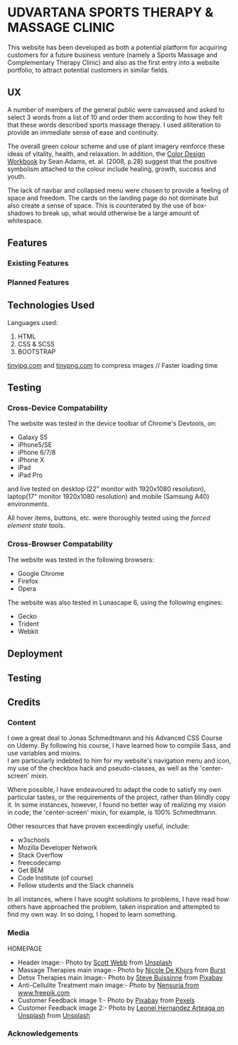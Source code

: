 <h1>UDVARTANA SPORTS THERAPY & MASSAGE CLINIC</h1>
<p>
    This website has been developed as both a potential platform for acquiring customers for a future business venture
    (namely a Sports Massage and Complementary Therapy Clinic) and also as the first entry into a website portfolio, to
    attract potential customers in similar fields.
</p>


<h2>UX</h2>
<p>
    A number of members of the general public were canvassed and asked to select 3 words from a list of 10
    and order them according to how they felt that these words described sports massage therapy.
    I used alliteration to provide an immediate sense of ease and continuity.
</p>
<p>
    The overall green colour scheme and use of plant imagery reinforce these ideas of vitality, health,
    and relaxation.  In addition, the <a href="https://www.amazon.com/Color-Design-Workbook-World-Graphic/dp/1592534333">Color Design Workbook</a> by Sean Adams, et. al.
    (2008, p.28) suggest that the positive symbolism attached to the colour include healing, growth, success and youth.
</p>
<p>
    The lack of navbar and collapsed menu were chosen to provide a feeling of space and freedom.  The cards on the landing page do not dominate but also create a sense
    of space. This is counterated by the use of box-shadows to break up, what would otherwise be a large amount of whitespace.
</p>

<h2>Features</h2>

<h3>Existing Features</h3>

<h3>Planned Features</h3>

<h2>Technologies Used</h2>

Languages used:
1.  HTML
2.  CSS & SCSS
3.  BOOTSTRAP

<a href="https://tinyjpg.com/" target="_blank">tinyjpg.com</a> and
<a href="https://tinypng.com/" target="_blank">tinypng.com</a> to compress images // Faster loading time

<h2>Testing</h2>
<h3>Cross-Device Compatability</h3>
<p>The website was tested in the device toolbar of Chrome's Devtools, on:
    <ul>
        <li>Galaxy S5</li>
        <li>iPhone5/SE</li>
        <li>iPhone 6/7/8</li>
        <li>iPhone X</li>
        <li>iPad</li>
        <li>iPad Pro</li>
    </ul>
    and live tested on desktop (22" monitor with 1920x1080 resolution), laptop(17" monitor 1920x1080 resolution) and mobile (Samsung A40) environments.
</p>

All hover items, buttons, etc. were thoroughly tested using the *forced element state* tools.

<h3>Cross-Browser Compatability</h3>
<p>The website was tested in the following browsers:
    <ul>
        <li>Google Chrome</li>
        <li>Firefox</li>
        <li>Opera</li>
    </ul>
</p>

<p>The website was also tested in Lunascape 6, using the following engines:
    <ul>
        <li>Gecko</li>
        <li>Trident</li>
        <li>Webkit</li>
    </ul>
</p>

<h2>Deployment</h2>

<h2>Testing</h2>



<h2>Credits</h2>

<h3>Content</h3>
<p>
    I owe a great deal to Jonas Schmedtmann and his Advanced CSS Course on Udemy.
    By following his course, I have learned how to compile Sass, and use variables and mixins.</br>
    I am particularly indebted to him for my website's navigation menu and icon, my use of the 
    checkbox hack and pseudo-classes, as well as the 'center-screen' mixin.
</p>
<p>
    Where possible, I have endeavoured to adapt the code to satisfy my own particular tastes, or the requirements of the project,
    rather than blindly copy it.  In some instances, however, I found no better way of realizing my vision
    in code; the 'center-screen' mixin, for example, is 100% Schmedtmann.
</p>
<p>
    Other resources that have proven exceedingly useful, include:
    <ul>
        <li>w3schools</li>
        <li>Mozilla Developer Network</li>
        <li>Stack Overflow</li>
        <li>freecodecamp</li>
        <li>Get BEM</li>
        <li>Code Institute (of course)</li>
        <li>Fellow students and the Slack channels</li>
    </ul>
</p>
<p>
    In all instances, where I have sought solutions to problems, I have read how others have approached the problem,
    taken inspiration and attempted to find my own way.  In so doing, I hoped to learn something.
</p>

<h3>Media</h3>

<!-- Favicon created at <a href="https://favicon.io/favicon-converter/">favicon.io</a> -->


HOMEPAGE
<ul>

<li>
    Header image:- 
    Photo by <a href="https://unsplash.com/@scottwebb" target="_blank">Scott Webb</a> 
    from <a href="https://unsplash.com/photos/hDyO6rr3kqk" target="_blank">Unsplash</a>
</li>

<li>
    Massage Therapies main image:- 
    Photo by <a href="https://burst.shopify.com/@ndekhors?utm_campaign=photo_credit&amp;utm_content=Free+Female+Relaxing+At+Spa+Image%3A+Stunning+Photography&amp;utm_medium=referral&amp;utm_source=credit" target="_blank">Nicole De Khors</a> 
    from <a href="https://burst.shopify.com/spa?utm_campaign=photo_credit&amp;utm_content=Free+Female+Relaxing+At+Spa+Image%3A+Stunning+Photography&amp;utm_medium=referral&amp;utm_source=credit" target="_blank">Burst</a>
</li>

<li>
    Detox Therapies main image:- 
    Photo by <a href="https://pixabay.com/users/stevepb-282134/" target="_blank">Steve Buissinne</a>
    from <a href="https://pixabay.com/photos/honey-sweet-syrup-organic-golden-1006972/" target="_blank">Pixabay</a>
</li>

<li>
    Anti-Cellulite Treatment main image:- 
    Photo by <a href="https://www.freepik.com/nensuria" target="_blank">Nensuria 
    from <a href="https://www.freepik.com/free-photos-vectors/people" target="_blank">www.freepik.com</a>
</li>

<li> 
    Customer Feedback image 1:-
    Photo by <a href="https://www.pexels.com/@pixabay" target="_blank">Pixabay</a> 
    from <a href="https://www.pexels.com/photo/smiling-woman-wearing-black-shirt-and-pink-button-up-blazer-157741/" target="_blank">Pexels</a>
</li>

<li>
    Customer Feedback image 2:- 
    Photo by <a href="https://unsplash.com/@ldhai" target="_blank">Leonel Hernandez Arteaga on Unsplash</a>
    from <a href="https://unsplash.com/photos/jns8BPueAgU" target="_blank">Unsplash</a>
</li>
</ul>

<!-- 
About Us Background Image
Photo by <a href="https://unsplash.com/@pgreen1983">Paul Green on Unsplash</a>
from <a href="https://unsplash.com/photos/5lRxNLHfZOY">Unsplash</a>

About Us image 1
Photo by <a href="https://unsplash.com/@betoframe">Humberto Chavez</a> 
from <a href="https://unsplash.com/photos/FVh_yqLR9eA">Unsplash</a>





THERAPIES PAGE
Background image
Photo by <a href="https://burst.shopify.com/@matthew_henry?utm_campaign=photo_credit&amp;utm_content=Browse+Free+HD+Images+of+Flat+Lay+Of+Autumn+Leaves+Changing+Color&amp;utm_medium=referral&amp;utm_source=credit">Matthew Henry</a> from <a href="https://burst.shopify.com/leaves?utm_campaign=photo_credit&amp;utm_content=Browse+Free+HD+Images+of+Flat+Lay+Of+Autumn+Leaves+Changing+Color&amp;utm_medium=referral&amp;utm_source=credit">Burst</a> -->


<h3>Acknowledgements</h3>
